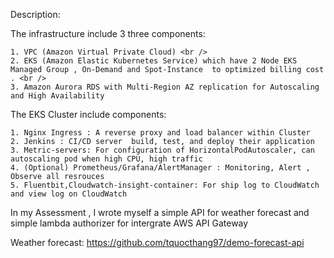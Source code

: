 Description:

The infrastructure include 3 three components:

    1. VPC (Amazon Virtual Private Cloud) <br />
    2. EKS (Amazon Elastic Kubernetes Service) which have 2 Node EKS Managed Group , On-Demand and Spot-Instance  to optimized billing cost . <br />
    3. Amazon Aurora RDS with Multi-Region AZ replication for Autoscaling and High Availability


The EKS Cluster include components:

    1. Nginx Ingress : A reverse proxy and load balancer within Cluster
    2. Jenkins : CI/CD server  build, test, and deploy their application
    3. Metric-servers: For configuration of HorizontalPodAutoscaler, can autoscaling pod when high CPU, high traffic
    4. (Optional) Prometheus/Grafana/AlertManager : Monitoring, Alert , Observe all resrouces
    5. Fluentbit,Cloudwatch-insight-container: For ship log to CloudWatch and view log on CloudWatch


In my Assessment , I wrote myself a simple API for weather forecast and simple lambda authorizer for intergrate AWS API Gateway

Weather forecast: https://github.com/tquocthang97/demo-forecast-api
